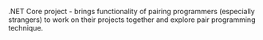 <!-- # RemotePairing ![](https://codinghappinness.visualstudio.com/_apis/public/build/definitions/dd510c91-d95e-43ca-90c5-0f4847b499ed/3/badge) -->

.NET Core project - brings functionality of pairing programmers (especially strangers) to work on their projects together and explore pair programming technique.

<!-- To build the project correctly add Secret.config file at the root folder of the project and fill it with GitHub ClientID and SecretID. Sample:

```xml
<appSettings>
	<add key="GitHubClientId" value="5d5d5d5d5d5d5d" />
	<add key="GitHubSecretId" value="c4c4c4c4c4c4c4c4c4c" />
</appSettings>
```
-->
